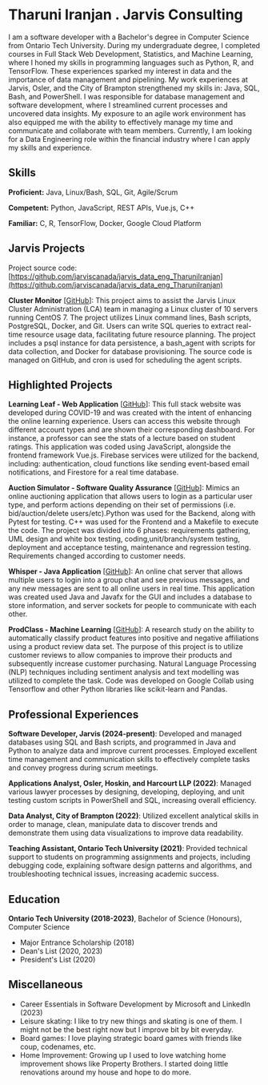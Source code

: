 # Tharuni Iranjan . Jarvis Consulting

I am a software developer with a Bachelor's degree in Computer Science from Ontario Tech University. During my undergraduate degree, I completed courses in Full Stack Web Development, Statistics, and Machine Learning, where I honed my skills in programming languages such as Python, R, and TensorFlow. These experiences sparked my interest in data and the importance of data management and pipelining. My work experiences at Jarvis, Osler, and the City of Brampton strengthened my skills in: Java, SQL, Bash, and PowerShell. I was responsible for database management and software development, where I streamlined current processes and uncovered data insights. My exposure to an agile work environment has also equipped me with the ability to effectively manage my time and communicate and collaborate with team members. Currently, I am looking for a Data Engineering role within the financial industry where I can apply my skills and experience.

## Skills

**Proficient:** Java, Linux/Bash, SQL, Git, Agile/Scrum

**Competent:** Python, JavaScript, REST APIs, Vue.js, C++ 

**Familiar:** C, R, TensorFlow, Docker, Google Cloud Platform

## Jarvis Projects

Project source code: [https://github.com/jarviscanada/jarvis_data_eng_TharuniIranjan](https://github.com/jarviscanada/jarvis_data_eng_TharuniIranjan)


**Cluster Monitor** [[GitHub](https://github.com/jarviscanada/jarvis_data_eng_TharuniIranjan/tree/masterhttps://github.com/jarviscanada/jarvis_data_eng_TharuniIranjan/linux_sql)]: This project aims to assist the Jarvis Linux Cluster Administration (LCA) team in managing a Linux cluster of 10 servers running CentOS 7. The project utilizes Linux command lines, Bash scripts, PostgreSQL, Docker, and Git. Users can write SQL queries to extract real-time resource usage data, facilitating future resource planning. The project includes a psql instance for data persistence, a bash_agent with scripts for data collection, and Docker for database provisioning. The source code is managed on GitHub, and cron is used for scheduling the agent scripts.


## Highlighted Projects
**Learning Leaf - Web Application** [[GitHub](https://github.com/TharuniI/LearningLeaf/tree/main/majorgroupproject-nng-learning-leaf/majorgroupproject-nng-main)]: This full stack website was developed during COVID-19 and was created with the intent of enhancing the online learning experience. Users can access this website through different account types and are shown their corresponding dashboard. For instance, a professor can see the stats of a lecture based on student ratings. This application was coded using JavaScript, alongside the frontend framework Vue.js. Firebase services were utilized for the backend, including: authentication, cloud functions like sending event-based email notifications, and Firestore for a real time database.

**Auction Simulator - Software Quality Assurance** [[GitHub](https://github.com/TharuniI/AuctionSim)]: Mimics an online auctioning application that allows users to login as a particular user type, and perform actions depending on their set of permissions (i.e. bid/auction/delete users/etc).Python was used for the Backend, along with Pytest for testing. C++ was used for the Frontend and a Makefile to execute the code. The project was divided into 6 phases: requirements gathering, UML design and white box testing, coding,unit/branch/system testing, deployment and acceptance testing, maintenance and regression testing. Requirements changed according to customer needs.

**Whisper - Java Application** [[GitHub](https://github.com/TharuniI/Whisper)]: An online chat server that allows multiple users to login into a group chat and see previous messages, and any new messages are sent to all online users in real time. This application was created used Java and Javafx for the GUI and includes a database to store information, and server sockets for people to communicate with each other.

**ProdClass - Machine Learning** [[GitHub](https://github.com/TharuniI/ProdClass-ThesisProject)]: A research study on the ability to automatically classify product features into positive and negative affiliations using a product review data set. The purpose of this project is to utilize customer reviews to allow companies to improve their products and subsequently increase customer purchasing. Natural Language Processing (NLP) techniques including sentiment analysis and text modelling was utilized to complete the task. Code was developed on Google Collab using Tensorflow and other Python libraries like scikit-learn and Pandas.


## Professional Experiences

**Software Developer, Jarvis (2024-present)**: Developed and managed databases using SQL and Bash scripts, and programmed in Java and Python to analyze data and improve current processes. Employed excellent time management and communication skills to effectively complete tasks and convey progress during scrum meetings.

**Applications Analyst, Osler, Hoskin, and Harcourt LLP (2022)**: Managed various lawyer processes by designing, developing, deploying, and unit testing custom scripts in PowerShell and SQL, increasing overall efficiency.

**Data Analyst, City of Brampton (2022)**: Utilized excellent analytical skills in order to manage, clean, manipulate data to discover trends and demonstrate them using data visualizations to improve data readability.

**Teaching Assistant, Ontario Tech University (2021)**: Provided technical support to students on programming assignments and projects, including debugging code, explaining software design patterns and algorithms, and troubleshooting technical issues, increasing academic success.


## Education
**Ontario Tech University (2018-2023)**, Bachelor of Science (Honours), Computer Science
- Major Entrance Scholarship (2018)
- Dean's List (2020, 2023)
- President's List (2020)


## Miscellaneous
- Career Essentials in Software Development by Microsoft and LinkedIn  (2023)
- Leisure skating: I like to try new things and skating is one of them. I might not be the best right now but I improve bit by bit everyday.
- Board games: I love playing strategic board games with friends like coup, codenames, etc.
- Home Improvement: Growing up I used to love watching home improvement shows like Property Brothers. I started doing little renovations around my house and hope to do more.

